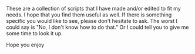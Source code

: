 These are a collection of scripts that I have made and/or edited to fit my needs. I hope that you find them useful as well. If there is something specific you would like to see, please don't hesitate to ask. The worst I could say is "No, I don't know how to do that." Or I could tell you to give me some time to look it up.

Hope you enjoy
